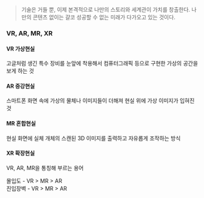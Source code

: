 > 기술은 거들 뿐, 이제 본격적으로 나만의 스토리와 세계관이 가치를 창출한다.
나만의 콘텐츠 없이는 걀코 성공할 수 없는 미래가 다가오고 있는 것이다.

### VR, AR, MR, XR

#### VR 가상현실
고글처럼 생긴 특수 장비를 눈앞에 착용해서 컴퓨터그래픽 등으로 구현한 가상의 공간을 보게 하는 것 

#### AR 증강현실
스마트폰 화면 속에 가상의 물체나 이미지들이 더해져 현실 위에 가상 이미지가 입혀진 것<br>

#### MR 혼합현실
현실 화면에 실체 개체의 스캔된 3D 이미지를 출력하고 자유롭게 조작하는 방식

#### XR 확장현실
VR, AR, MR을 통칭해 부르는 용어

몰입도 - VR > MR > AR <br>
진입장벽 - VR > MR > AR
